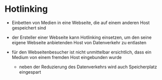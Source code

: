 # Hotlinking

- Einbetten von Medien in eine Webseite, die auf einem anderen Host gespeichert sind

- der Ersteller einer Webseite kann Hotlinking einsetzen, um den seine eigene Webseite anbietenden Host von Datenverkehr zu entlasten

- für den Webseitenbesucher ist nicht unmittelbar ersichtlich, dass ein Medium von einem fremden Host eingebunden wurde
    - neben der Reduzierung des Datenverkehrs wird auch Speicherplatz eingespart